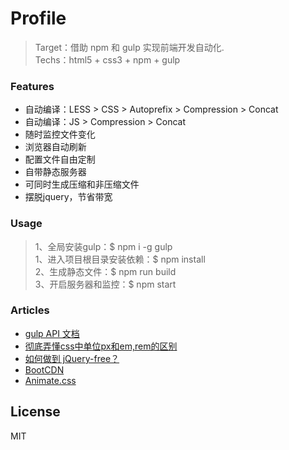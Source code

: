 # Profile
> Target：借助 npm 和 gulp 实现前端开发自动化.  
> Techs：html5 + css3 + npm + gulp

### Features
* 自动编译：LESS > CSS > Autoprefix > Compression > Concat
* 自动编译：JS > Compression > Concat
* 随时监控文件变化
* 浏览器自动刷新
* 配置文件自由定制
* 自带静态服务器
* 可同时生成压缩和非压缩文件
* 摆脱jquery，节省带宽

### Usage
> 1、全局安装gulp：$ npm i -g gulp  
> 1、进入项目根目录安装依赖：$ npm install  
> 2、生成静态文件：$ npm run build  
> 3、开启服务器和监控：$ npm start  
 

### Articles
* [gulp API 文档](http://www.gulpjs.com.cn/docs/api/)
* [彻底弄懂css中单位px和em,rem的区别](http://www.cnblogs.com/leejersey/p/3662612.html)
* [如何做到 jQuery-free？](http://www.ruanyifeng.com/blog/2013/05/jquery-free.html)
* [BootCDN](http://www.bootcdn.cn/?)
* [Animate.css](https://daneden.github.io/animate.css/)

License
----

MIT
